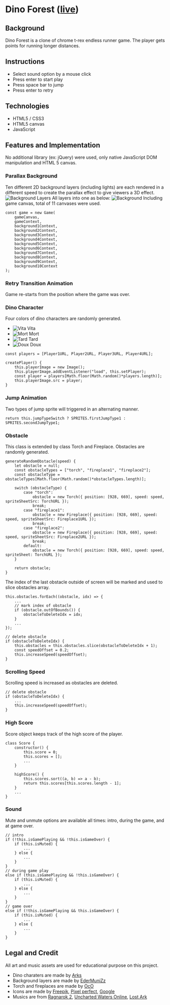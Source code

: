 # Dino Forest ([live](https://kimhandole.github.io/dino-forest/dist/))

## Background
Dino Forest is a clone of chrome t-rex endless runner game. The player gets points for running longer distances.

## Instructions
* Select sound option by a mouse click
* Press enter to start play
* Press space bar to jump
* Press enter to retry 

## Technologies
* HTML5 / CSS3
* HTML5 canvas
* JavaScript

## Features and Implementation
No additional library (ex: jQuery) were used, only native JavaScript DOM manipulation and HTML 5 canvas.

### Parallax Background
Ten different 2D background layers (including lights) are each rendered in a different speed to create the parallax effect to give viewers a 3D effect.
![Background Layers](background-layers.png)
All layers into one as below:
![Background](background.png)
Including game canvas, total of 11 canvases were used.
```
const game = new Game(
    gameCanvas,
    gameContext,
    background1Context,
    background2Context,
    background3Context,
    background4Context,
    background5Context,
    background6Context,
    background7Context,
    background8Context,
    background9Context,
    background10Context
);
```

### Retry Transition Animation
Game re-starts from the position where the game was over.

### Dino Character
Four colors of dino characters are randomly generated.
* ![Vita](vita.gif) Vita
* ![Mort](mort.gif) Mort
* ![Tard](tard.gif) Tard
* ![Doux](doux.gif) Doux

```
const players = [Player1URL, Player2URL, Player3URL, Player4URL];

createPlayer() {
    this.playerImage = new Image();
    this.playerImage.addEventListener("load", this.setPlayer);
    const player = players[Math.floor(Math.random()*players.length)];
    this.playerImage.src = player;
}
```

### Jump Animation
Two types of jump sprite will triggered in an alternating manner.
```
return this.jumpTypeSwitch ? SPRITES.firstJumpType1 : SPRITES.secondJumpType1;
```

### Obstacle 
This class is extended by class Torch and Fireplace. Obstacles are randomly generated.
```
generateRandomObstacle(speed) {
    let obstacle = null;
    const obstacleTypes = ["torch", "fireplace1", "fireplace2"];
    const obstacleType = obstacleTypes[Math.floor(Math.random()*obstacleTypes.length)];

    switch (obstacleType) {
        case "torch":
            obstacle = new Torch({ position: [928, 669], speed: speed, spriteSheetSrc: TorchURL });
            break;
        case "fireplace1":
            obstacle = new Fireplace({ position: [928, 669], speed: speed, spriteSheetSrc: Fireplace1URL });
            break;
        case "fireplace2":
            obstacle = new Fireplace({ position: [928, 669], speed: speed, spriteSheetSrc: Fireplace2URL });
            break;
        default:
            obstacle = new Torch({ position: [928, 669], speed: speed, spriteSheet: TorchURL });
    }

    return obstacle;
}
```
The index of the last obstacle outside of screen will be marked and used to slice obstacles array.

```
this.obstacles.forEach((obstacle, idx) => {
    ...
    // mark index of obstacle
    if (obstacle.outOfBounds()) {
        obstacleToDeleteIdx = idx;
    }
    ...
});

// delete obstacle
if (obstacleToDeleteIdx) {
    this.obstacles = this.obstacles.slice(obstacleToDeleteIdx + 1);
    const speedOffset = 0.2;
    this.increaseSpeed(speedOffset);
}
```

### Scrolling Speed 
Scrolling speed is increased as obstacles are deleted.
```
// delete obstacle
if (obstacleToDeleteIdx) {
    ...
    this.increaseSpeed(speedOffset);
}
```

### High Score
Score object keeps track of the high score of the player.
```
class Score {
    constructor() {
        this.score = 0;
        this.scores = [];
        ...
    }

    highScore() {
        this.scores.sort((a, b) => a - b);
        return this.scores[this.scores.length - 1];
    }
    ...
}
```

### Sound
Mute and unmute options are available all times: intro, during the game, and at game over.
```
// intro
if (!this.isGamePlaying && !this.isGameOver) {
    if (this.isMuted) {
        ...
    } else {
        ...
    }
} 
// during game play
else if (this.isGamePlaying && !this.isGameOver) {
    if (this.isMuted) {
        ...
    } else {
        ...
    }
}
// game over
else if (!this.isGamePlaying && this.isGameOver) {
    if (this.isMuted) {
        ...
    } else {
        ...
    }
}
```
## Legal and Credit
All art and music assets are used for educational purpose on this project.
* Dino charaters are made by [Arks](https://twitter.com/scissormarks)
* Background layers are made by [EderMuniZz](https://twitter.com/EderMuniZz)
* Torch and fireplaces are made by [OcO](https://twitter.com/oco_93)
* Icons are made by [Freepik](https://www.flaticon.com/authors/freepik"), [Pixel perfect](https://www.flaticon.com/authors/pixel-perfect"), [Google](https://www.flaticon.com/authors/google)
* Musics are from [Ragnarok 2](http://www.playragnarok2.com/), [Uncharted Waters Online](https://uwo.papayaplay.com/uwo.do), [Lost Ark](https://www.mmorpg.com/lost-ark)